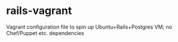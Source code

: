 rails-vagrant
=============

Vagrant configuration file to spin up Ubuntu+Rails+Postgres VM; no Chef/Puppet etc. dependencies
